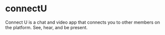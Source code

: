# connectU
Connect U is a chat and video app that connects you to other members on the platform. See, hear, and be present.
